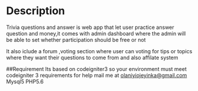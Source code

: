 # Description
Trivia questions and answer is web app that let user practice  answer question and money,it comes with admin dashboard where the admin will be able to set whether participation should be free or not<br>

It also iclude a forum ,voting section where user can voting for tips or topics where they want their questions to come from and also affilate system


##Requirement
Its based on codeigniter3 so your environment must meet codeigniter 3 requirements for help mail me at olaniyiojeyinka@gmail.com
Mysql5 PHP5.6 




